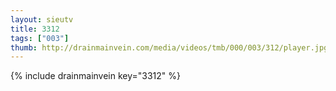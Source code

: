 ```yaml
--- 
layout: sieutv
title: 3312
tags: ["003"]
thumb: http://drainmainvein.com/media/videos/tmb/000/003/312/player.jpg
---
```

{% include drainmainvein key="3312" %} 
